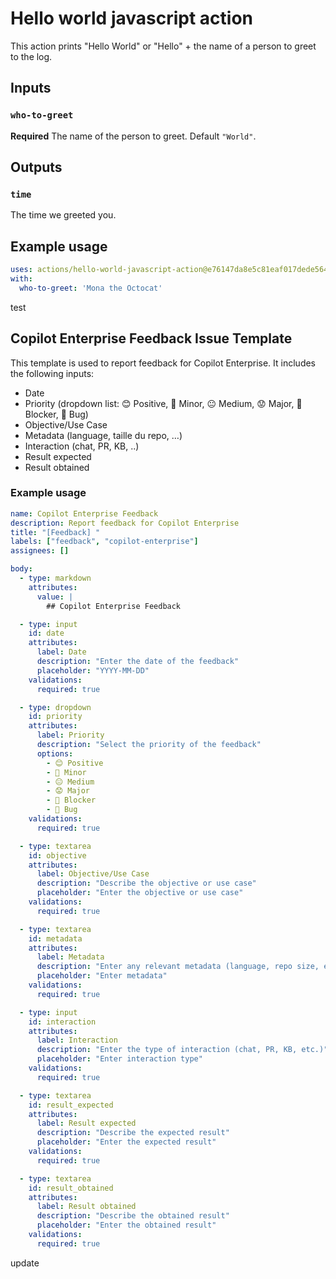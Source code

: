 # Hello world javascript action

This action prints "Hello World" or "Hello" + the name of a person to greet to the log.

## Inputs

### `who-to-greet`

**Required** The name of the person to greet. Default `"World"`.

## Outputs

### `time`

The time we greeted you.

## Example usage

```yaml
uses: actions/hello-world-javascript-action@e76147da8e5c81eaf017dede5645551d4b94427b
with:
  who-to-greet: 'Mona the Octocat'
```

test

## Copilot Enterprise Feedback Issue Template

This template is used to report feedback for Copilot Enterprise. It includes the following inputs:

- Date
- Priority (dropdown list: 😊 Positive, 🙂 Minor, 😐 Medium, 😟 Major, 🚫 Blocker, 🐞 Bug)
- Objective/Use Case
- Metadata (language, taille du repo, …)
- Interaction (chat, PR, KB, ..)
- Result expected
- Result obtained

### Example usage

```yaml
name: Copilot Enterprise Feedback
description: Report feedback for Copilot Enterprise
title: "[Feedback] "
labels: ["feedback", "copilot-enterprise"]
assignees: []

body:
  - type: markdown
    attributes:
      value: |
        ## Copilot Enterprise Feedback

  - type: input
    id: date
    attributes:
      label: Date
      description: "Enter the date of the feedback"
      placeholder: "YYYY-MM-DD"
    validations:
      required: true

  - type: dropdown
    id: priority
    attributes:
      label: Priority
      description: "Select the priority of the feedback"
      options:
        - 😊 Positive
        - 🙂 Minor
        - 😐 Medium
        - 😟 Major
        - 🚫 Blocker
        - 🐞 Bug
    validations:
      required: true

  - type: textarea
    id: objective
    attributes:
      label: Objective/Use Case
      description: "Describe the objective or use case"
      placeholder: "Enter the objective or use case"
    validations:
      required: true

  - type: textarea
    id: metadata
    attributes:
      label: Metadata
      description: "Enter any relevant metadata (language, repo size, etc.)"
      placeholder: "Enter metadata"
    validations:
      required: true

  - type: input
    id: interaction
    attributes:
      label: Interaction
      description: "Enter the type of interaction (chat, PR, KB, etc.)"
      placeholder: "Enter interaction type"
    validations:
      required: true

  - type: textarea
    id: result_expected
    attributes:
      label: Result expected
      description: "Describe the expected result"
      placeholder: "Enter the expected result"
    validations:
      required: true

  - type: textarea
    id: result_obtained
    attributes:
      label: Result obtained
      description: "Describe the obtained result"
      placeholder: "Enter the obtained result"
    validations:
      required: true
```

update

